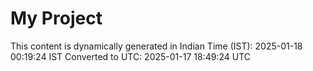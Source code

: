 # My Project

This content is dynamically generated in Indian Time (IST): 2025-01-18 00:19:24 IST
Converted to UTC: 2025-01-17 18:49:24 UTC
